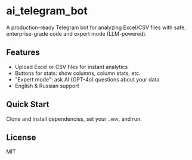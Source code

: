 # ai_telegram_bot

A production-ready Telegram bot for analyzing Excel/CSV files with safe, enterprise-grade code and expert mode (LLM-powered).

## Features

- Upload Excel or CSV files for instant analytics
- Buttons for stats: show columns, column stats, etc.
- "Expert mode": ask AI (GPT-4o) questions about your data
- English & Russian support

## Quick Start

Clone and install dependencies, set your `.env`, and run.

## License

MIT

